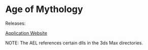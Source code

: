 # Age of Mythology

Releases:

[Application Website](http://modding.petartasev.com)

NOTE: The AEL references certain dlls in the 3ds Max directories.
